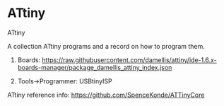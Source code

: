 # ATtiny
ATtiny


A collection ATtiny programs and a record on how to program them.

1) Boards: https://raw.githubusercontent.com/damellis/attiny/ide-1.6.x-boards-manager/package_damellis_attiny_index.json

2) Tools->Programmer: USBtinyISP

ATtiny reference info: https://github.com/SpenceKonde/ATTinyCore
